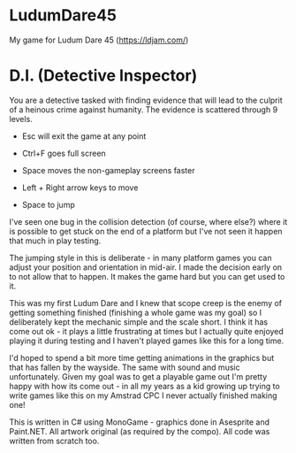 # LudumDare45
My game for Ludum Dare 45  (https://ldjam.com/)

# D.I. (Detective Inspector)

You are a detective tasked with finding evidence that will lead to the culprit of a heinous crime against humanity. The evidence is scattered through 9 levels. 

- Esc will exit the game at any point
- Ctrl+F goes full screen
- Space moves the non-gameplay screens faster

- Left + Right arrow keys to move
- Space to jump

I've seen one bug in the collision detection (of course, where else?) where it is possible to get stuck on the end of a platform but I've not seen it happen that much in play testing.

The jumping style in this is deliberate - in many platform games you can adjust your position and orientation in mid-air. I made the decision early on to not allow that to happen. It makes the game hard but you can get used to it.

This was my first Ludum Dare and I knew that scope creep is the enemy of getting something finished (finishing a whole game was my goal) so I deliberately kept the mechanic simple and the scale short. I think it has come out ok - it plays a little frustrating at times but I actually quite enjoyed playing it during testing and I haven't played games like this for a long time. 

I'd hoped to spend a bit more time getting animations in the graphics but that has fallen by the wayside. The same with sound and music unfortunately. Given my goal was to get a playable game out I'm pretty happy with how its come out - in all my years as a kid growing up trying to write games like this on my Amstrad CPC I never actually finished making one!

This is written in C# using MonoGame - graphics done in Asesprite and Paint.NET. All artwork original (as required by the compo). All code was written from scratch too. 
